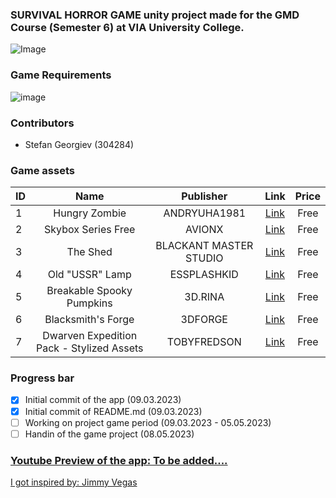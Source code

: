 ### SURVIVAL HORROR GAME unity project made for the GMD Course (Semester 6) at VIA University College. 
![Image](https://upload.wikimedia.org/wikipedia/commons/5/5d/VIA_UC_logo.png)

### Game Requirements
![image](https://user-images.githubusercontent.com/82092907/224055115-42dbe32d-a131-446e-bc0a-dd216099dfb6.png)

### Contributors
- Stefan Georgiev (304284)

### Game assets

| ID | Name | Publisher |  Link   | Price  | 
| -- |:-------:|:-------------:|:--------:|:--------:|
| 1  | Hungry Zombie | ANDRYUHA1981 | [Link](https://assetstore.unity.com/packages/3d/characters/hungry-zombie-99750) | Free |
| 2  | Skybox Series Free | AVIONX | [Link](https://assetstore.unity.com/packages/2d/textures-materials/sky/skybox-series-free-103633) | Free |
| 3  | The Shed | BLACKANT MASTER STUDIO | [Link](https://assetstore.unity.com/packages/3d/environments/urban/the-shed-10303) | Free |
| 4  | Old "USSR" Lamp | ESSPLASHKID | [Link](https://assetstore.unity.com/packages/3d/props/electronics/old-ussr-lamp-110400) | Free |
| 5  | Breakable Spooky Pumpkins | 3D.RINA | [Link](https://assetstore.unity.com/packages/3d/props/food/breakable-spooky-pumpkins-12060) | Free |
| 6  | Blacksmith's Forge | 3DFORGE | [Link](https://assetstore.unity.com/packages/3d/environments/fantasy/blacksmith-s-forge-17785) | Free | 
| 7  | Dwarven Expedition Pack - Stylized Assets | TOBYFREDSON | [Link](https://assetstore.unity.com/packages/3d/environments/dungeons/dwarven-expedition-pack-stylized-assets-155149) | Free |

### Progress bar
- [x] Initial commit of the app (09.03.2023)
- [x] Initial commit of README.md (09.03.2023) 
- [ ] Working on project game period (09.03.2023 - 05.05.2023)
- [ ] Handin of the game project (08.05.2023)

### [Youtube Preview of the app: To be added....]()

[I got inspired by: Jimmy Vegas](https://www.youtube.com/@JimmyVegasUnity) 
